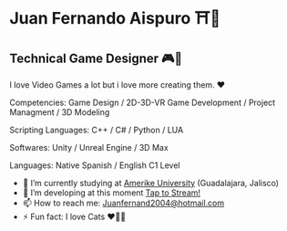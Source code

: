 Juan Fernando Aispuro ⛩👺
==============================

## Technical Game Designer 🎮🎌

I love Video Games a lot but i love more creating them. ❤

Competencies: Game Design / 2D-3D-VR Game Development / Project Managment / 3D Modeling  

Scripting Languages: C++ / C# / Python / LUA

Softwares: Unity / Unreal Engine / 3D Max 

Languages: Native Spanish / English C1 Level 

- 🔭 I’m currently studying at [Amerike University](https://amerike.edu.mx) (Guadalajara, Jalisco)
- 🌱 I’m developing at this moment [Tap to Stream!](https://juanf4r-dev.itch.io/tap-to-stream)
- 📫 How to reach me: Juanfernand2004@hotmail.com
- ⚡ Fun fact: I love Cats ♥🐱‍💻 
